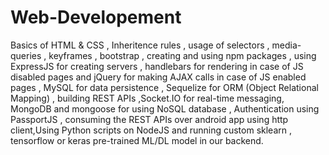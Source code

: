 # Web-Developement

Basics of HTML & CSS , Inheritence rules ,  usage of selectors , media-queries , keyframes , bootstrap , creating and using npm packages , using ExpressJS for creating servers , handlebars for rendering in case of JS disabled pages and jQuery for making AJAX  calls in case of JS enabled pages , MySQL for data persistence , Sequelize for ORM (Object Relational Mapping) , building REST APIs ,Socket.IO for real-time messaging, MongoDB and mongoose for using NoSQL database , Authentication using PassportJS , consuming the REST APIs over android app using http client,Using Python scripts on NodeJS and running custom sklearn , tensorflow or keras pre-trained ML/DL model in our backend. 

